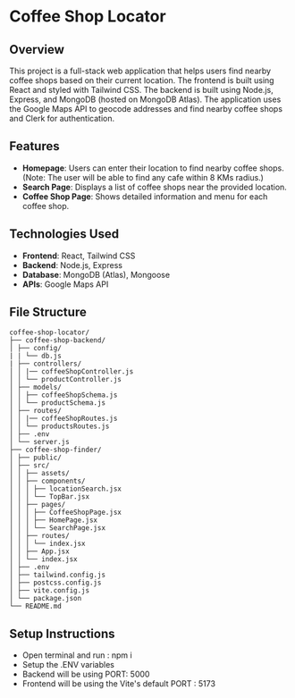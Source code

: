 <!-- @format -->

# Coffee Shop Locator

## Overview

This project is a full-stack web application that helps users find nearby coffee shops based on their current location. The frontend is built using React and styled with Tailwind CSS. The backend is built using Node.js, Express, and MongoDB (hosted on MongoDB Atlas). The application uses the Google Maps API to geocode addresses and find nearby coffee shops and Clerk for authentication.

## Features

-   **Homepage**: Users can enter their location to find nearby coffee shops. (Note: The user will be able to find any cafe within 8 KMs radius.)
-   **Search Page**: Displays a list of coffee shops near the provided location.
-   **Coffee Shop Page**: Shows detailed information and menu for each coffee shop.

## Technologies Used

-   **Frontend**: React, Tailwind CSS
-   **Backend**: Node.js, Express
-   **Database**: MongoDB (Atlas), Mongoose
-   **APIs**: Google Maps API

## File Structure

```
coffee-shop-locator/
├── coffee-shop-backend/
│ ├── config/
| | └── db.js
| ├── controllers/
│ │ |── coffeeShopController.js
│ │ └── productController.js
│ ├── models/
│ │ ├── coffeeShopSchema.js
│ │ └── productSchema.js
│ ├── routes/
│ │ |── coffeeShopRoutes.js
│ │ └── productsRoutes.js
│ ├── .env
│ └── server.js
├── coffee-shop-finder/
│ ├── public/
│ ├── src/
│ │ ├── assets/
│ │ ├── components/
│ │ │ ├── locationSearch.jsx
│ │ │ └── TopBar.jsx
│ │ ├── pages/
│ │ │ ├── CoffeeShopPage.jsx
│ │ │ ├── HomePage.jsx
│ │ │ └── SearchPage.jsx
│ │ ├── routes/
│ │ │ └── index.jsx
│ │ ├── App.jsx
│ │ └── index.jsx
│ ├── .env
│ ├── tailwind.config.js
│ ├── postcss.config.js
│ ├── vite.config.js
│ └── package.json
└── README.md
```

## Setup Instructions

-   Open terminal and run : npm i
-   Setup the .ENV variables
-   Backend will be using PORT: 5000
-   Frontend will be using the Vite's default PORT : 5173
